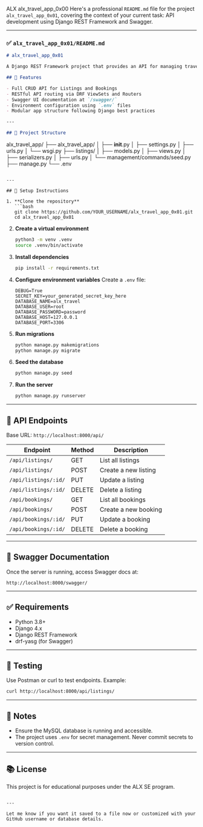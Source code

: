 ALX alx_travel_app_0x00
Here's a professional `README.md` file for the project `alx_travel_app_0x01`, covering the context of your current task: API development using Django REST Framework and Swagger.

---

### ✅ `alx_travel_app_0x01/README.md`

```markdown
# alx_travel_app_0x01

A Django REST Framework project that provides an API for managing travel listings and bookings. This version focuses on building API endpoints for the `Listing` and `Booking` models and documenting them using Swagger.

## 🚀 Features

- Full CRUD API for Listings and Bookings
- RESTful API routing via DRF ViewSets and Routers
- Swagger UI documentation at `/swagger/`
- Environment configuration using `.env` files
- Modular app structure following Django best practices

---

## 📁 Project Structure

```

alx\_travel\_app/
├── alx\_travel\_app/
│   ├── **init**.py
│   ├── settings.py
│   ├── urls.py
│   └── wsgi.py
├── listings/
│   ├── models.py
│   ├── views.py
│   ├── serializers.py
│   ├── urls.py
│   └── management/commands/seed.py
├── manage.py
└── .env

````

---

## 🔧 Setup Instructions

1. **Clone the repository**
   ```bash
   git clone https://github.com/YOUR_USERNAME/alx_travel_app_0x01.git
   cd alx_travel_app_0x01
````

2. **Create a virtual environment**

   ```bash
   python3 -m venv .venv
   source .venv/bin/activate
   ```

3. **Install dependencies**

   ```bash
   pip install -r requirements.txt
   ```

4. **Configure environment variables**
   Create a `.env` file:

   ```env
   DEBUG=True
   SECRET_KEY=your_generated_secret_key_here
   DATABASE_NAME=alx_travel
   DATABASE_USER=root
   DATABASE_PASSWORD=password
   DATABASE_HOST=127.0.0.1
   DATABASE_PORT=3306
   ```

5. **Run migrations**

   ```bash
   python manage.py makemigrations
   python manage.py migrate
   ```

6. **Seed the database**

   ```bash
   python manage.py seed
   ```

7. **Run the server**

   ```bash
   python manage.py runserver
   ```

---

## 🔌 API Endpoints

Base URL: `http://localhost:8000/api/`

| Endpoint             | Method | Description          |
| -------------------- | ------ | -------------------- |
| `/api/listings/`     | GET    | List all listings    |
| `/api/listings/`     | POST   | Create a new listing |
| `/api/listings/:id/` | PUT    | Update a listing     |
| `/api/listings/:id/` | DELETE | Delete a listing     |
| `/api/bookings/`     | GET    | List all bookings    |
| `/api/bookings/`     | POST   | Create a new booking |
| `/api/bookings/:id/` | PUT    | Update a booking     |
| `/api/bookings/:id/` | DELETE | Delete a booking     |

---

## 📄 Swagger Documentation

Once the server is running, access Swagger docs at:

```
http://localhost:8000/swagger/
```

---

## ✅ Requirements

* Python 3.8+
* Django 4.x
* Django REST Framework
* drf-yasg (for Swagger)

---

## 🧪 Testing

Use Postman or curl to test endpoints. Example:

```bash
curl http://localhost:8000/api/listings/
```

---

## 📌 Notes

* Ensure the MySQL database is running and accessible.
* The project uses `.env` for secret management. Never commit secrets to version control.

---

## 📚 License

This project is for educational purposes under the ALX SE program.

```

---

Let me know if you want it saved to a file now or customized with your GitHub username or database details.
```
